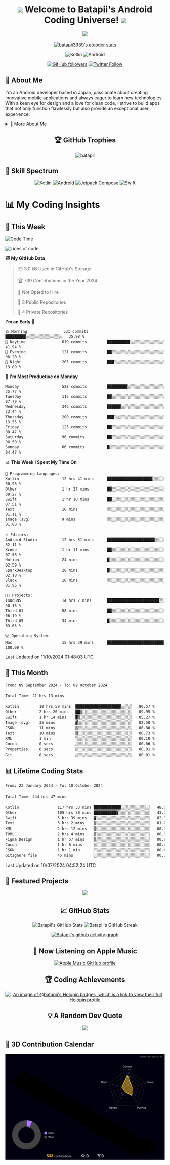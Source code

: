 <h1 align="center">
  <img src="https://media.giphy.com/media/hvRJCLFzcasrR4ia7z/giphy.gif" width="28">
  Welcome to Batapii's Android Coding Universe!
  <img src="https://media.giphy.com/media/hvRJCLFzcasrR4ia7z/giphy.gif" width="28">
</h1>

<p align="center">
  <img src="https://readme-typing-svg.herokuapp.com/?lines=Android+Developer+in+Japan;Always%20learning%20new%20things&font=Fira%20Code&center=true&width=440&height=45&color=f75c7e&vCenter=true&size=22">
</p>

<div align="center">

[![batapii3939's atcoder stats](https://atcoder-readme-stats.vercel.app/stats/batapii3939?theme=dark&show_history=5&width=450)](https://github.com/iwbc-mzk/atcoder-readme-stats)

![Kotlin](https://img.shields.io/badge/Kotlin-★☆☆☆☆☆☆☆☆☆-brightgreen)
![Android](https://img.shields.io/badge/Android-★☆☆☆☆☆☆☆☆☆-brightgreen)

  
[![GitHub followers](https://img.shields.io/github/followers/batapii?style=social)](https://github.com/batapii)
[![Twitter Follow](https://img.shields.io/twitter/follow/batapii?style=social)](https://twitter.com/batapii3939)

</div>

## 🚀 About Me
I'm an Android developer based in Japan, passionate about creating innovative mobile applications and always eager to learn new technologies. With a keen eye for design and a love for clean code, I strive to build apps that not only function flawlessly but also provide an exceptional user experience.

<details>
<summary>🌟 More About Me</summary>

- 🔭 I'm currently working on revolutionizing mobile productivity apps
- 🌱 I'm currently learning Kotlin Multiplatform and Jetpack Compose
- 👯 I'm looking to collaborate on open-source Android projects

</details>

<h2 align="center">🏆 GitHub Trophies</h2>
<p align="center">
  <img src="https://github-profile-trophy.vercel.app/?username=batapii&theme=nord&column=7&no-frame=true&no-bg=true&rank=SECRET,SSS,SS,S,AAA,AA,A,B,C,?" alt="batapii" />
</p>

## 🌈 Skill Spectrum

<div align="center">

![Kotlin](https://img.shields.io/badge/Kotlin-0095D5?style=for-the-badge&logo=kotlin&logoColor=white)
![Android](https://img.shields.io/badge/Android-3DDC84?style=for-the-badge&logo=android&logoColor=white)
![Jetpack Compose](https://img.shields.io/badge/Jetpack%20Compose-4285F4?style=for-the-badge&logo=jetpackcompose&logoColor=white)
![Swift](https://img.shields.io/badge/Swift-FA7343?style=for-the-badge&logo=swift&logoColor=white)

</div>


# 📊 My Coding Insights

## 📅 This Week
<!--START_SECTION:waka-week-->
![Code Time](http://img.shields.io/badge/Code%20Time-244%20hrs%2047%20mins-blue)

![Lines of code](https://img.shields.io/badge/From%20Hello%20World%20I%27ve%20Written-94.2%20thousand%20lines%20of%20code-blue)

**🐱 My GitHub Data** 

> 📦 3.0 kB Used in GitHub's Storage 
 > 
> 🏆 739 Contributions in the Year 2024
 > 
> 🚫 Not Opted to Hire
 > 
> 📜 3 Public Repositories 
 > 
> 🔑 4 Private Repositories 
 > 
**I'm an Early 🐤** 

```text
🌞 Morning                531 commits         █████████░░░░░░░░░░░░░░░░   35.98 % 
🌆 Daytime                619 commits         ██████████░░░░░░░░░░░░░░░   41.94 % 
🌃 Evening                121 commits         ██░░░░░░░░░░░░░░░░░░░░░░░   08.20 % 
🌙 Night                  205 commits         ███░░░░░░░░░░░░░░░░░░░░░░   13.89 % 
```
📅 **I'm Most Productive on Monday** 

```text
Monday                   528 commits         █████████░░░░░░░░░░░░░░░░   35.77 % 
Tuesday                  115 commits         ██░░░░░░░░░░░░░░░░░░░░░░░   07.79 % 
Wednesday                346 commits         ██████░░░░░░░░░░░░░░░░░░░   23.44 % 
Thursday                 200 commits         ███░░░░░░░░░░░░░░░░░░░░░░   13.55 % 
Friday                   125 commits         ██░░░░░░░░░░░░░░░░░░░░░░░   08.47 % 
Saturday                 96 commits          ██░░░░░░░░░░░░░░░░░░░░░░░   06.50 % 
Sunday                   66 commits          █░░░░░░░░░░░░░░░░░░░░░░░░   04.47 % 
```


📊 **This Week I Spent My Time On** 

```text
💬 Programming Languages: 
Kotlin                   12 hrs 41 mins      ████████████████████░░░░░   80.98 % 
Other                    1 hr 27 mins        ██░░░░░░░░░░░░░░░░░░░░░░░   09.27 % 
Swift                    1 hr 10 mins        ██░░░░░░░░░░░░░░░░░░░░░░░   07.51 % 
Text                     10 mins             ░░░░░░░░░░░░░░░░░░░░░░░░░   01.11 % 
Image (svg)              9 mins              ░░░░░░░░░░░░░░░░░░░░░░░░░   01.00 % 

🔥 Editors: 
Android Studio           12 hrs 51 mins      █████████████████████░░░░   82.11 % 
Xcode                    1 hr 11 mins        ██░░░░░░░░░░░░░░░░░░░░░░░   07.58 % 
Notion                   24 mins             █░░░░░░░░░░░░░░░░░░░░░░░░   02.59 % 
SparkDesktop             20 mins             █░░░░░░░░░░░░░░░░░░░░░░░░   02.18 % 
Slack                    18 mins             ░░░░░░░░░░░░░░░░░░░░░░░░░   01.95 % 

🐱‍💻 Projects: 
ToDoSNS                  14 hrs 7 mins       ███████████████████████░░   90.16 % 
Third_01                 58 mins             ██░░░░░░░░░░░░░░░░░░░░░░░   06.19 % 
Third_05                 34 mins             █░░░░░░░░░░░░░░░░░░░░░░░░   03.65 % 

💻 Operating System: 
Mac                      15 hrs 39 mins      █████████████████████████   100.00 % 
```


 Last Updated on 11/10/2024 01:48:03 UTC
<!--END_SECTION:waka-week-->

## 📅 This Month
<!--START_SECTION:wakamonth-->

```txt
From: 09 September 2024 - To: 09 October 2024

Total Time: 21 hrs 13 mins

Kotlin         18 hrs 59 mins  ████████████████████░░░░░   80.57 %
Other          2 hrs 20 mins   ██▒░░░░░░░░░░░░░░░░░░░░░░   09.95 %
Swift          1 hr 14 mins    █▒░░░░░░░░░░░░░░░░░░░░░░░   05.27 %
Image (svg)    35 mins         ▓░░░░░░░░░░░░░░░░░░░░░░░░   02.50 %
JSON           11 mins         ▒░░░░░░░░░░░░░░░░░░░░░░░░   00.80 %
Text           10 mins         ▒░░░░░░░░░░░░░░░░░░░░░░░░   00.73 %
XML            1 min           ░░░░░░░░░░░░░░░░░░░░░░░░░   00.10 %
Cocoa          0 secs          ░░░░░░░░░░░░░░░░░░░░░░░░░   00.06 %
Properties     0 secs          ░░░░░░░░░░░░░░░░░░░░░░░░░   00.01 %
Git            0 secs          ░░░░░░░░░░░░░░░░░░░░░░░░░   00.01 %
```

<!--END_SECTION:wakamonth-->

## 📊 Lifetime Coding Stats

<!--START_SECTION:wakaalltime-->

```txt
From: 23 January 2024 - To: 10 October 2024

Total Time: 244 hrs 47 mins

Kotlin                 117 hrs 33 mins ████████████░░░░░░░░░░░░░   48.02 %
Other                  105 hrs 30 mins ██████████▓░░░░░░░░░░░░░░   43.10 %
Swift                  5 hrs 39 mins   ▓░░░░░░░░░░░░░░░░░░░░░░░░   02.31 %
Text                   3 hrs 2 mins    ▒░░░░░░░░░░░░░░░░░░░░░░░░   01.24 %
XML                    2 hrs 12 mins   ▒░░░░░░░░░░░░░░░░░░░░░░░░   00.90 %
TOML                   2 hrs 4 mins    ▒░░░░░░░░░░░░░░░░░░░░░░░░   00.85 %
Figma Design           1 hr 57 mins    ▒░░░░░░░░░░░░░░░░░░░░░░░░   00.80 %
Cocoa                  1 hr 6 mins     ░░░░░░░░░░░░░░░░░░░░░░░░░   00.46 %
JSON                   1 hr 1 min      ░░░░░░░░░░░░░░░░░░░░░░░░░   00.42 %
GitIgnore file         45 mins         ░░░░░░░░░░░░░░░░░░░░░░░░░   00.31 %
```

<!--END_SECTION:wakaalltime-->

Last Updated on 10/07/2024 04:52:24 UTC

## 🌟 Featured Projects

<div align="center">
  <a href="https://github.com/batapii/ToDoSNS">
    <img src="https://github-readme-stats.vercel.app/api/pin/?username=batapii&repo=ToDoSNS&theme=radical" />
  </a>

## 📈 GitHub Stats

<div align="center">
  <img src="https://github-readme-stats.vercel.app/api?username=batapii&show_icons=true&theme=radical" alt="Batapii's GitHub Stats" />
  <img src="https://github-readme-streak-stats.herokuapp.com/?user=batapii&theme=radical" alt="Batapii's GitHub Streak" />
  
[![Batapii's github activity graph](https://github-readme-activity-graph.vercel.app/graph?username=batapii&theme=react-dark)](https://github.com/ashutosh00710/github-readme-activity-graph)
</div>

## 🎵 Now Listening on Apple Music

<div align="center">
  
[![Apple Music GitHub profile](https://music-profile.rayriffy.com/theme/dark.svg?uid=001005.6598667d2ffd4a10a4f429edd0ba24c4.1156)](https://github.com/rayriffy/apple-music-github-profile)

</div>


## 🏆 Coding Achievements

<div align="center">

[![An image of @batapii's Holopin badges, which is a link to view their full Holopin profile](https://holopin.me/batapii)](https://holopin.io/@batapii)

</div>

## 💡 A Random Dev Quote

<div align="center">

![](https://quotes-github-readme.vercel.app/api?type=horizontal&theme=radical)

</div>

</div>

## 🚀 3D Contribution Calendar

<div align="center">
  
![](./profile-3d-contrib/profile-night-rainbow.svg)

</div>
